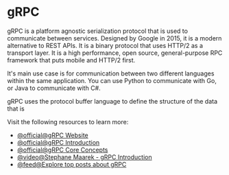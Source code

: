 # gRPC

gRPC is a platform agnostic serialization protocol that is used to communicate between services. Designed by Google in 2015, it is a modern alternative to REST APIs. It is a binary protocol that uses HTTP/2 as a transport layer. It is a high performance, open source, general-purpose RPC framework that puts mobile and HTTP/2 first.

It's main use case is for communication between two different languages within the same application. You can use Python to communicate with Go, or Java to communicate with C#.

gRPC uses the protocol buffer language to define the structure of the data that is

Visit the following resources to learn more:

- [@official@gRPC Website](https://grpc.io/)
- [@official@gRPC Introduction](https://grpc.io/docs/what-is-grpc/introduction/)
- [@official@gRPC Core Concepts](https://grpc.io/docs/what-is-grpc/core-concepts/)
- [@video@Stephane Maarek - gRPC Introduction](https://youtu.be/XRXTsQwyZSU)
- [@feed@Explore top posts about gRPC](https://app.daily.dev/tags/grpc?ref=roadmapsh)
